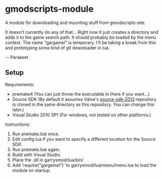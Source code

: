 gmodscripts-module
==================

A module for downloading and mounting stuff from gmodscripts-site.

It doesn't currently do any of that... Right now it just creates a directory and adds it to the game search path. It should probably be loaded by the menu context. The name "gargamel" is temporary. I'll be taking a break from this and prototyping some kind of git downloader in lua.

-- Parakeet

Setup
--------
Requirements:
- premake4 (You can just throw the executable in there if you want...)
- Source SDK (By default it assumes Valve's [source-sdk-2013](https://github.com/ValveSoftware/source-sdk-2013) repository is cloned in the same directory as this repository. You can change this later.)
- Visual Studio 2010 SP1 (For windows, not tested on other platforms.)

Instructions:

1. Run premake.bat once.
2. Edit config.lua if you want to specify a different location for the Source SDK.
3. Run premake.bat again.
4. Build with Visual Studio.
5. Place the .dll in garrysmod/lua/bin/
6. Add 'require("gargamel")' to garrysmod/lua/menu/menu.lua to load the module on startup.
